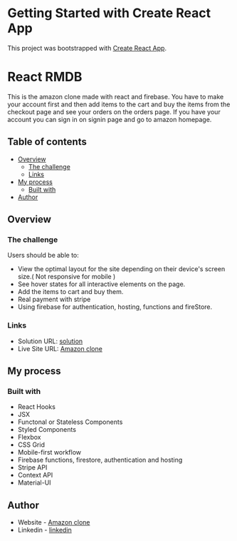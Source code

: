 # Getting Started with Create React App

This project was bootstrapped with [Create React App](https://github.com/facebook/create-react-app).

# React RMDB

This is the amazon clone made with react and firebase. You have to make your account first and then add items to the cart and buy the items from the checkout page and see your orders on the orders page. If you have your account you can sign in on signin page and go to amazon homepage.

## Table of contents

- [Overview](#overview)
  - [The challenge](#the-challenge)
  - [Links](#links)
- [My process](#my-process)
  - [Built with](#built-with)
- [Author](#author)


## Overview

### The challenge

Users should be able to:

- View the optimal layout for the site depending on their device's screen size.( Not responsive for mobile )
- See hover states for all interactive elements on the page.
- Add the items to cart and buy them.
- Real payment with stripe 
- Using firebase for authentication, hosting, functions and fireStore.
### Links

- Solution URL: [solution](https://github.com/Japjotsingh02/amazon-clone/)
- Live Site URL: [Amazon clone](https://clone-70007.web.app/)

## My process

### Built with

- React Hooks
- JSX
- Functonal or Stateless Components
- Styled Components
- Flexbox
- CSS Grid
- Mobile-first workflow
- Firebase functions, firestore, authentication and hosting
- Stripe API
- Context API
- Material-UI

## Author

- Website - [Amazon clone](https://clone-70007.web.app/)
- Linkedin - [linkedin](https://www.linkedin.com/in/japjot-singh-9a7b541a8/)
